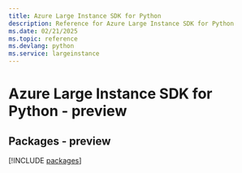 ```yaml
---
title: Azure Large Instance SDK for Python
description: Reference for Azure Large Instance SDK for Python
ms.date: 02/21/2025
ms.topic: reference
ms.devlang: python
ms.service: largeinstance
---
```

# Azure Large Instance SDK for Python - preview
## Packages - preview
[!INCLUDE [packages](large-instance-index.md)]